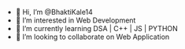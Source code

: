- 👋 Hi, I’m @BhaktiKale14
- 👀 I’m interested in Web Development
- 🌱 I’m currently learning DSA | C++ | JS | PYTHON 
- 💞️ I’m looking to collaborate on Web Application
